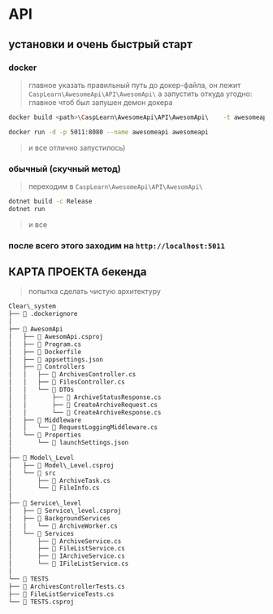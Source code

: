 # API
## установки и  очень быстрый старт

### docker

> главное указать правильный путь до докер-файла, он лежит `CaspLearn\AwesomeApi\API\AwesomApi\` а запустить откуда угодно: главное чтоб был запушен демон докера

```bash
docker build <path>\CaspLearn\AwesomeApi\API\AwesomApi\    -t awesomeapi

docker run -d -p 5011:8080 --name awesomeapi awesomeapi

```

> и все отлично запустилось)


### обычный (скучный метод)

> переходим в `CaspLearn\AwesomeApi\API\AwesomApi\`

```bash
dotnet build -c Release
dotnet run
```

> и все

### после всего этого заходим на `http://localhost:5011`

## КАРТА ПРОЕКТА бекенда

>попытка сделать чистую архитектуру

```txt
Clear\_system
├── 📄 .dockerignore
│
├── 📂 AwesomApi
│   ├── 📄 AwesomApi.csproj
│   ├── 📄 Program.cs
│   ├── 📄 Dockerfile
│   ├── 📄 appsettings.json
│   ├── 📂 Controllers
│   │   ├── 📄 ArchivesController.cs
│   │   ├── 📄 FilesController.cs
│   │   └── 📂 DTOs
│   │       ├── 📄 ArchiveStatusResponse.cs
│   │       ├── 📄 CreateArchiveRequest.cs
│   │       └── 📄 CreateArchiveResponse.cs
│   ├── 📂 Middleware
│   │   └── 📄 RequestLoggingMiddleware.cs
│   └── 📂 Properties
│       └── 📄 launchSettings.json
│
├── 📂 Model\_Level
│   ├── 📄 Model\_Level.csproj
│   └── 📂 src
│       ├── 📄 ArchiveTask.cs
│       └── 📄 FileInfo.cs
│
├── 📂 Service\_level
│   ├── 📄 Service\_level.csproj
│   ├── 📂 BackgroundServices
│   │   └── 📄 ArchiveWorker.cs
│   └── 📂 Services
│       ├── 📄 ArchiveService.cs
│       ├── 📄 FileListService.cs
│       ├── 📄 IArchiveService.cs
│       └── 📄 IFileListService.cs
│
└── 📂 TESTS
├── 📄 ArchivesControllerTests.cs
├── 📄 FileListServiceTests.cs
└── 📄 TESTS.csproj
```
